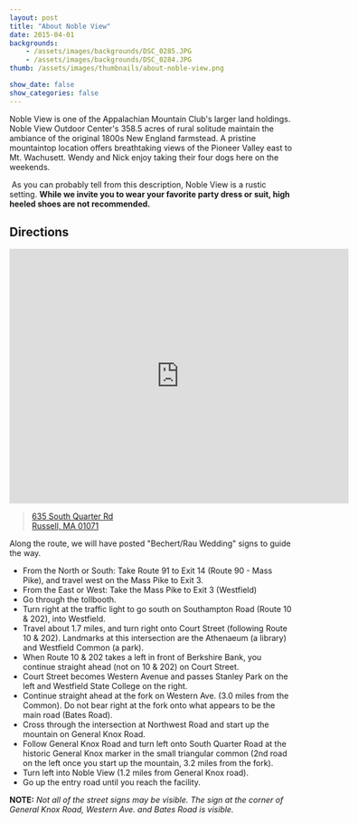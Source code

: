 ```yaml
---
layout: post
title: "About Noble View"
date: 2015-04-01
backgrounds:
    - /assets/images/backgrounds/DSC_0285.JPG
    - /assets/images/backgrounds/DSC_0284.JPG
thumb: /assets/images/thumbnails/about-noble-view.png

show_date: false
show_categories: false
---
```


Noble View is one of the Appalachian Mountain Club's larger land holdings. Noble View Outdoor Center's 358.5 acres of rural solitude maintain the ambiance of the original 1800s New England farmstead. A pristine mountaintop location offers breathtaking views of the Pioneer Valley east to Mt. Wachusett. Wendy and Nick enjoy taking their four dogs here on the weekends. 

 As you can probably tell from this description, Noble View is a rustic setting. **While we invite you to wear your favorite party dress or suit, high heeled shoes are not recommended.**

## Directions

<iframe src="https://www.google.com/maps/embed?pb=!1m18!1m12!1m3!1d2958.7986770465563!2d-72.86261268455092!3d42.13319297920268!2m3!1f0!2f0!3f0!3m2!1i1024!2i768!4f13.1!3m3!1m2!1s0x0000000000000000%3A0xba1a87b5834de39e!2sAMC+Noble+View+Outdoor+Center!5e0!3m2!1sen!2sus!4v1452914899518" width="600" height="450" frameborder="0" style="border:0" allowfullscreen></iframe>

> <a href="https://goo.gl/maps/kbFotzeXV532">635 South Quarter Rd<br />
> Russell, MA 01071</a>

Along the route, we will have posted "Bechert/Rau Wedding" signs to guide the way.

- From the North or South: Take Route 91 to Exit 14 (Route 90 - Mass Pike), and travel west on the Mass Pike to Exit 3.
- From the East or West: Take the Mass Pike to Exit 3 (Westfield)
- Go through the tollbooth.
- Turn right at the traffic light to go south on Southampton Road (Route 10 & 202), into Westfield.
- Travel about 1.7 miles, and turn right onto Court Street (following Route 10 & 202). Landmarks at this intersection are the Athenaeum (a library) and Westfield Common (a park).
- When Route 10 & 202 takes a left in front of Berkshire Bank, you continue straight ahead (not on 10 & 202) on Court Street.
- Court Street becomes Western Avenue and passes Stanley Park on the left and Westfield State College on the right.
- Continue straight ahead at the fork on Western Ave. (3.0 miles from the Common). Do not bear right at the fork onto what appears to be the main road (Bates Road).
- Cross through the intersection at Northwest Road and start up the mountain on General Knox Road.
- Follow General Knox Road and turn left onto South Quarter Road at the historic General Knox marker in the small triangular common (2nd road on the left once you start up the mountain, 3.2 miles from the fork).
- Turn left into Noble View (1.2 miles from General Knox road).
- Go up the entry road until you reach the facility.

**NOTE:** _Not all of the street signs may be visible. The sign at the corner of General Knox Road, Western Ave. and Bates Road is visible._